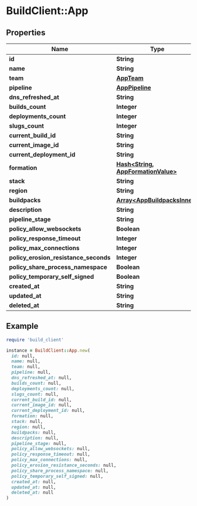 # BuildClient::App

## Properties

| Name | Type | Description | Notes |
| ---- | ---- | ----------- | ----- |
| **id** | **String** |  | [optional] |
| **name** | **String** |  | [optional] |
| **team** | [**AppTeam**](AppTeam.md) |  | [optional] |
| **pipeline** | [**AppPipeline**](AppPipeline.md) |  | [optional] |
| **dns_refreshed_at** | **String** |  | [optional] |
| **builds_count** | **Integer** |  | [optional] |
| **deployments_count** | **Integer** |  | [optional] |
| **slugs_count** | **Integer** |  | [optional] |
| **current_build_id** | **String** |  | [optional] |
| **current_image_id** | **String** |  | [optional] |
| **current_deployment_id** | **String** |  | [optional] |
| **formation** | [**Hash&lt;String, AppFormationValue&gt;**](AppFormationValue.md) |  | [optional] |
| **stack** | **String** |  | [optional] |
| **region** | **String** |  | [optional] |
| **buildpacks** | [**Array&lt;AppBuildpacksInner&gt;**](AppBuildpacksInner.md) |  | [optional] |
| **description** | **String** |  | [optional] |
| **pipeline_stage** | **String** |  | [optional] |
| **policy_allow_websockets** | **Boolean** |  | [optional] |
| **policy_response_timeout** | **Integer** |  | [optional] |
| **policy_max_connections** | **Integer** |  | [optional] |
| **policy_erosion_resistance_seconds** | **Integer** |  | [optional] |
| **policy_share_process_namespace** | **Boolean** |  | [optional] |
| **policy_temporary_self_signed** | **Boolean** |  | [optional] |
| **created_at** | **String** |  | [optional] |
| **updated_at** | **String** |  | [optional] |
| **deleted_at** | **String** |  | [optional] |

## Example

```ruby
require 'build_client'

instance = BuildClient::App.new(
  id: null,
  name: null,
  team: null,
  pipeline: null,
  dns_refreshed_at: null,
  builds_count: null,
  deployments_count: null,
  slugs_count: null,
  current_build_id: null,
  current_image_id: null,
  current_deployment_id: null,
  formation: null,
  stack: null,
  region: null,
  buildpacks: null,
  description: null,
  pipeline_stage: null,
  policy_allow_websockets: null,
  policy_response_timeout: null,
  policy_max_connections: null,
  policy_erosion_resistance_seconds: null,
  policy_share_process_namespace: null,
  policy_temporary_self_signed: null,
  created_at: null,
  updated_at: null,
  deleted_at: null
)
```

